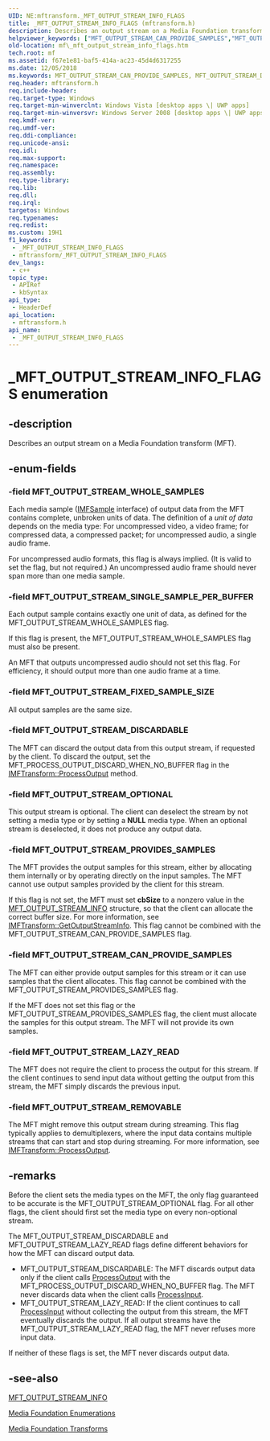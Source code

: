 ```yaml
---
UID: NE:mftransform._MFT_OUTPUT_STREAM_INFO_FLAGS
title: _MFT_OUTPUT_STREAM_INFO_FLAGS (mftransform.h)
description: Describes an output stream on a Media Foundation transform (MFT).
helpviewer_keywords: ["MFT_OUTPUT_STREAM_CAN_PROVIDE_SAMPLES","MFT_OUTPUT_STREAM_DISCARDABLE","MFT_OUTPUT_STREAM_FIXED_SAMPLE_SIZE","MFT_OUTPUT_STREAM_LAZY_READ","MFT_OUTPUT_STREAM_OPTIONAL","MFT_OUTPUT_STREAM_PROVIDES_SAMPLES","MFT_OUTPUT_STREAM_REMOVABLE","MFT_OUTPUT_STREAM_SINGLE_SAMPLE_PER_BUFFER","MFT_OUTPUT_STREAM_WHOLE_SAMPLES","_MFT_OUTPUT_STREAM_INFO_FLAGS","_MFT_OUTPUT_STREAM_INFO_FLAGS enumeration [Media Foundation]","f67e1e81-baf5-414a-ac23-45d4d6317255","mf._mft_output_stream_info_flags","mftransform/MFT_OUTPUT_STREAM_CAN_PROVIDE_SAMPLES","mftransform/MFT_OUTPUT_STREAM_DISCARDABLE","mftransform/MFT_OUTPUT_STREAM_FIXED_SAMPLE_SIZE","mftransform/MFT_OUTPUT_STREAM_LAZY_READ","mftransform/MFT_OUTPUT_STREAM_OPTIONAL","mftransform/MFT_OUTPUT_STREAM_PROVIDES_SAMPLES","mftransform/MFT_OUTPUT_STREAM_REMOVABLE","mftransform/MFT_OUTPUT_STREAM_SINGLE_SAMPLE_PER_BUFFER","mftransform/MFT_OUTPUT_STREAM_WHOLE_SAMPLES","mftransform/_MFT_OUTPUT_STREAM_INFO_FLAGS"]
old-location: mf\_mft_output_stream_info_flags.htm
tech.root: mf
ms.assetid: f67e1e81-baf5-414a-ac23-45d4d6317255
ms.date: 12/05/2018
ms.keywords: MFT_OUTPUT_STREAM_CAN_PROVIDE_SAMPLES, MFT_OUTPUT_STREAM_DISCARDABLE, MFT_OUTPUT_STREAM_FIXED_SAMPLE_SIZE, MFT_OUTPUT_STREAM_LAZY_READ, MFT_OUTPUT_STREAM_OPTIONAL, MFT_OUTPUT_STREAM_PROVIDES_SAMPLES, MFT_OUTPUT_STREAM_REMOVABLE, MFT_OUTPUT_STREAM_SINGLE_SAMPLE_PER_BUFFER, MFT_OUTPUT_STREAM_WHOLE_SAMPLES, _MFT_OUTPUT_STREAM_INFO_FLAGS, _MFT_OUTPUT_STREAM_INFO_FLAGS enumeration [Media Foundation], f67e1e81-baf5-414a-ac23-45d4d6317255, mf._mft_output_stream_info_flags, mftransform/MFT_OUTPUT_STREAM_CAN_PROVIDE_SAMPLES, mftransform/MFT_OUTPUT_STREAM_DISCARDABLE, mftransform/MFT_OUTPUT_STREAM_FIXED_SAMPLE_SIZE, mftransform/MFT_OUTPUT_STREAM_LAZY_READ, mftransform/MFT_OUTPUT_STREAM_OPTIONAL, mftransform/MFT_OUTPUT_STREAM_PROVIDES_SAMPLES, mftransform/MFT_OUTPUT_STREAM_REMOVABLE, mftransform/MFT_OUTPUT_STREAM_SINGLE_SAMPLE_PER_BUFFER, mftransform/MFT_OUTPUT_STREAM_WHOLE_SAMPLES, mftransform/_MFT_OUTPUT_STREAM_INFO_FLAGS
req.header: mftransform.h
req.include-header: 
req.target-type: Windows
req.target-min-winverclnt: Windows Vista [desktop apps \| UWP apps]
req.target-min-winversvr: Windows Server 2008 [desktop apps \| UWP apps]
req.kmdf-ver: 
req.umdf-ver: 
req.ddi-compliance: 
req.unicode-ansi: 
req.idl: 
req.max-support: 
req.namespace: 
req.assembly: 
req.type-library: 
req.lib: 
req.dll: 
req.irql: 
targetos: Windows
req.typenames: 
req.redist: 
ms.custom: 19H1
f1_keywords:
 - _MFT_OUTPUT_STREAM_INFO_FLAGS
 - mftransform/_MFT_OUTPUT_STREAM_INFO_FLAGS
dev_langs:
 - c++
topic_type:
 - APIRef
 - kbSyntax
api_type:
 - HeaderDef
api_location:
 - mftransform.h
api_name:
 - _MFT_OUTPUT_STREAM_INFO_FLAGS
---
```


# _MFT_OUTPUT_STREAM_INFO_FLAGS enumeration


## -description

Describes an output stream on a Media Foundation transform (MFT).

## -enum-fields

### -field MFT_OUTPUT_STREAM_WHOLE_SAMPLES

Each media sample (<a href="/windows/desktop/api/mfobjects/nn-mfobjects-imfsample">IMFSample</a> interface) of output data from the MFT contains complete, unbroken units of data. The definition of a <i>unit of data</i> depends on the media type: For uncompressed video, a video frame; for compressed data, a compressed packet; for uncompressed audio, a single audio frame.

For uncompressed audio formats, this flag is always implied. (It is valid to set the flag, but not required.) An uncompressed audio frame should never span more than one media sample.

### -field MFT_OUTPUT_STREAM_SINGLE_SAMPLE_PER_BUFFER

Each output sample contains exactly one unit of data, as defined for the MFT_OUTPUT_STREAM_WHOLE_SAMPLES flag.

If this flag is present, the MFT_OUTPUT_STREAM_WHOLE_SAMPLES flag must also be present.

An MFT that outputs uncompressed audio should not set this flag. For efficiency, it should output more than one audio frame at a time.

### -field MFT_OUTPUT_STREAM_FIXED_SAMPLE_SIZE

All output samples are the same size.

### -field MFT_OUTPUT_STREAM_DISCARDABLE

The MFT can discard the output data from this output stream, if requested by the client. To discard the output, set the MFT_PROCESS_OUTPUT_DISCARD_WHEN_NO_BUFFER flag in the <a href="/windows/desktop/api/mftransform/nf-mftransform-imftransform-processoutput">IMFTransform::ProcessOutput</a> method.

### -field MFT_OUTPUT_STREAM_OPTIONAL

This output stream is optional. The client can deselect the stream by not setting a media type or by setting a <b>NULL</b> media type. When an optional stream is deselected, it does not produce any output data.

### -field MFT_OUTPUT_STREAM_PROVIDES_SAMPLES

The MFT provides the output samples for this stream, either by allocating them internally or by operating directly on the input samples. The MFT cannot use output samples provided by the client for this stream.

If this flag is not set, the MFT must set <b>cbSize</b> to a nonzero value in the <a href="/windows/desktop/api/mftransform/ns-mftransform-mft_output_stream_info">MFT_OUTPUT_STREAM_INFO</a> structure, so that the client can allocate the correct buffer size. For more information, see <a href="/windows/desktop/api/mftransform/nf-mftransform-imftransform-getoutputstreaminfo">IMFTransform::GetOutputStreamInfo</a>. This flag cannot be combined with the MFT_OUTPUT_STREAM_CAN_PROVIDE_SAMPLES flag.

### -field MFT_OUTPUT_STREAM_CAN_PROVIDE_SAMPLES

The MFT can either provide output samples for this stream or it can use samples that the client allocates. This flag cannot be combined with the MFT_OUTPUT_STREAM_PROVIDES_SAMPLES flag.

If the MFT does not set this flag or the MFT_OUTPUT_STREAM_PROVIDES_SAMPLES flag, the client must allocate the samples for this output stream. The MFT will not provide its own samples.

### -field MFT_OUTPUT_STREAM_LAZY_READ

The MFT does not require the client to process the output for this stream. If the client continues to send input data without getting the output from this stream, the MFT simply discards the previous input.

### -field MFT_OUTPUT_STREAM_REMOVABLE

The MFT might remove this output stream during streaming. This flag typically applies to demultiplexers, where the input data contains multiple streams that can start and stop during streaming. For more information, see <a href="/windows/desktop/api/mftransform/nf-mftransform-imftransform-processoutput">IMFTransform::ProcessOutput</a>.

## -remarks

Before the client sets the media types on the MFT, the only flag guaranteed to be accurate is the MFT_OUTPUT_STREAM_OPTIONAL flag. For all other flags, the client should first set the media type on every non-optional stream.

The MFT_OUTPUT_STREAM_DISCARDABLE and MFT_OUTPUT_STREAM_LAZY_READ flags define different behaviors for how the MFT can discard output data.

<ul>
<li>
MFT_OUTPUT_STREAM_DISCARDABLE: The MFT discards output data only if the client calls <a href="/windows/desktop/api/mftransform/nf-mftransform-imftransform-processoutput">ProcessOutput</a> with the MFT_PROCESS_OUTPUT_DISCARD_WHEN_NO_BUFFER flag. The MFT never discards data when the client calls <a href="/windows/desktop/api/mftransform/nf-mftransform-imftransform-processinput">ProcessInput</a>.

</li>
<li>
MFT_OUTPUT_STREAM_LAZY_READ: If the client continues to call <a href="/windows/desktop/api/mftransform/nf-mftransform-imftransform-processinput">ProcessInput</a> without collecting the output from this stream, the MFT eventually discards the output. If all output streams have the MFT_OUTPUT_STREAM_LAZY_READ flag, the MFT never refuses more input data.

</li>
</ul>
If neither of these flags is set, the MFT never discards output data.

## -see-also

<a href="/windows/desktop/api/mftransform/ns-mftransform-mft_output_stream_info">MFT_OUTPUT_STREAM_INFO</a>



<a href="/windows/desktop/medfound/media-foundation-enumerations">Media Foundation Enumerations</a>



<a href="/windows/desktop/medfound/media-foundation-transforms">Media Foundation Transforms</a>